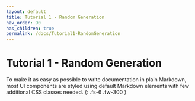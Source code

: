 ```yaml
---
layout: default
title: Tutorial 1 - Random Generation
nav_order: 90
has_children: true
permalink: /docs/Tutorial1-RandomGeneration
---
```


# Tutorial 1 - Random Generation

To make it as easy as possible to write documentation in plain Markdown, most UI components are styled using default Markdown elements with few additional CSS classes needed.
{: .fs-6 .fw-300 }
